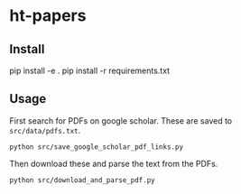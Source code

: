 # ht-papers

## Install
pip install -e .
pip install -r requirements.txt

## Usage

First search for PDFs on google scholar. These are saved to ```src/data/pdfs.txt```.
```
python src/save_google_scholar_pdf_links.py
```

Then download these and parse the text from the PDFs.
```
python src/download_and_parse_pdf.py
```